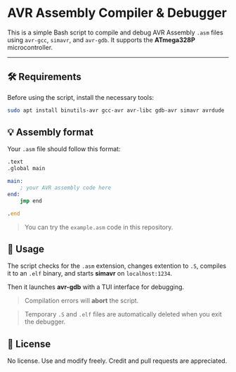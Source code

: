 # AVR Assembly Compiler & Debugger

This is a simple Bash script to compile and debug AVR Assembly `.asm` files using `avr-gcc`, `simavr`, and `avr-gdb`. It supports the **ATmega328P** microcontroller.

---

## 🛠 Requirements

Before using the script, install the necessary tools:

```bash
sudo apt install binutils-avr gcc-avr avr-libc gdb-avr simavr avrdude
```

## 💡 Assembly format
Your `.asm` file should follow this format:

```asm
.text
.global main

main:
    ; your AVR assembly code here
end:
    jmp end

.end
```

>You can try the `example.asm` code in this repository.

## 🚀 Usage

The script checks for the `.asm` extension, changes extention to `.S`, compiles it to an `.elf` binary, and starts **simavr** on `localhost:1234`.

Then it launches **avr-gdb** with a TUI interface for debugging.

> Compilation errors will **abort** the script.

>Temporary `.S` and `.elf` files are automatically deleted when you exit the debugger.


## 📜 License
No license. Use and modify freely. Credit and pull requests are appreciated.

